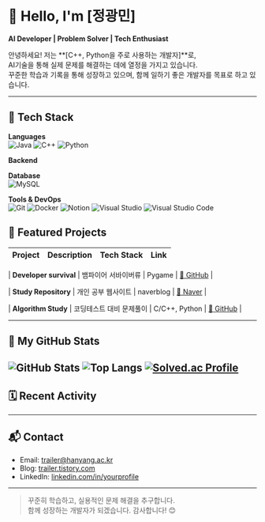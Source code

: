 # 👋 Hello, I'm [정광민]

**AI Developer | Problem Solver | Tech Enthusiast**

안녕하세요! 저는 **[C++, Python을 주로 사용하는 개발자]**로,  
AI기술을 통해 실제 문제를 해결하는 데에 열정을 가지고 있습니다.  
꾸준한 학습과 기록을 통해 성장하고 있으며, 함께 일하기 좋은 개발자를 목표로 하고 있습니다.

---

## 🔧 Tech Stack

**Languages**  
![Java](https://img.shields.io/badge/Java-007396?style=flat&logo=java&logoColor=white)
![C++](https://img.shields.io/badge/C++-00599C?style=flat-square&logo=C%2B%2B&logoColor=white)
![Python](https://img.shields.io/badge/Python-3776AB?style=flat-square&logo=Python&logoColor=white)

**Backend**  

**Database**  
![MySQL](https://img.shields.io/badge/MySQL-4479A1?style=flat&logo=mysql&logoColor=white)

**Tools & DevOps**  
![Git](https://img.shields.io/badge/Git-F05032?style=flat&logo=git&logoColor=white)
![Docker](https://img.shields.io/badge/Docker-2496ED?style=flat&logo=docker&logoColor=white)
![Notion](https://img.shields.io/badge/Notion-000000?style=flat&logo=notion&logoColor=white)
![Visual Studio](https://img.shields.io/badge/Visual%20Studio-5C2D91?style=flat-square&logo=Visual%20Studio&logoColor=white)
![Visual Studio Code](https://img.shields.io/badge/Visual%20Studio%20Code-007ACC?style=flat-square&logo=%20Studio%20Code&logoColor=white)

## 📁 Featured Projects

| Project | Description | Tech Stack | Link |
|--------|-------------|------------|------|

| **Developer survival** | 뱀파이어 서바이버류 | Pygame | [🔗 GitHub](https://github.com/plmokn5w/Team-CTRL) |

| **Study Repository** | 개인 공부 웹사이트 | naverblog | [🔗 Naver](https://blog.naver.com/trailer_) |

| **Algorithm Study** | 코딩테스트 대비 문제풀이 | C/C++, Python | [🔗 GitHub](https://github.com/jukanmi/baekjjoon) |

---

## 📌 My GitHub Stats

![GitHub Stats](https://github-readme-stats.vercel.app/api?username=jukanmi&show_icons=true&theme=tokyonight)
![Top Langs](https://github-readme-stats.vercel.app/api/top-langs/?username=jukanmi&layout=compact&theme=tokyonight)
[![Solved.ac Profile](http://mazassumnida.wtf/api/v2/generate_badge?boj=trailer)](https://solved.ac/trailer/)
---

## 🗓️ Recent Activity

<!--START_SECTION:activity-->
<!--END_SECTION:activity-->

---

## 📬 Contact

- Email: trailer@hanyang.ac.kr  
- Blog: [trailer.tistory.com](https://trailer.tistory.com)  
- LinkedIn: [linkedin.com/in/yourprofile](https://linkedin.com/in/yourprofile)

---

> 꾸준히 학습하고, 실용적인 문제 해결을 추구합니다.  
> 함께 성장하는 개발자가 되겠습니다. 감사합니다! 😊

